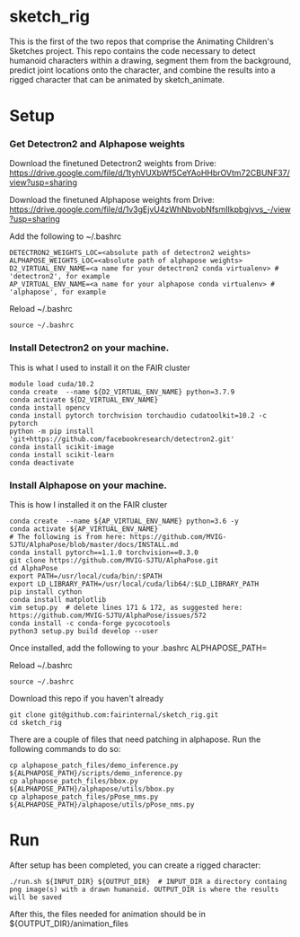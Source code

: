 # sketch_rig

This is the first of the two repos that comprise the Animating Children's Sketches project. This repo contains the code necessary to detect humanoid characters within a drawing, segment them from the background, predict joint locations onto the character, and combine the results into a rigged character that can be animated by sketch_animate.

# Setup 
  

### Get Detectron2 and Alphapose weights
Download the finetuned Detectron2 weights from Drive: https://drive.google.com/file/d/1tyhVUXbWf5CeYAoHHbrOVtm72CBUNF37/view?usp=sharing

Download the finetuned Alphapose weights from Drive: https://drive.google.com/file/d/1v3gEjvU4zWhNbvobNfsmIIkpbgjvvs_-/view?usp=sharing

Add the following to ~/.bashrc
  
    DETECTRON2_WEIGHTS_LOC=<absolute path of detectron2 weights>
    ALPHAPOSE_WEIGHTS_LOC=<absolute path of alphapose weights>
    D2_VIRTUAL_ENV_NAME=<a name for your detectron2 conda virtualenv> # 'detectron2', for example
    AP_VIRTUAL_ENV_NAME=<a name for your alphapose conda virtualenv> # 'alphapose', for example

Reload ~/.bashrc
    
    source ~/.bashrc

### Install Detectron2 on your machine. 

This is what I used to install it on the FAIR cluster

    module load cuda/10.2
    conda create  --name ${D2_VIRTUAL_ENV_NAME} python=3.7.9
    conda activate ${D2_VIRTUAL_ENV_NAME}
    conda install opencv
    conda install pytorch torchvision torchaudio cudatoolkit=10.2 -c pytorch
    python -m pip install 'git+https://github.com/facebookresearch/detectron2.git'
    conda install scikit-image
    conda install scikit-learn
    conda deactivate

### Install Alphapose on your machine. 

This is how I installed it on the FAIR cluster

    conda create  --name ${AP_VIRTUAL_ENV_NAME} python=3.6 -y
    conda activate ${AP_VIRTUAL_ENV_NAME}
    # The following is from here: https://github.com/MVIG-SJTU/AlphaPose/blob/master/docs/INSTALL.md
    conda install pytorch==1.1.0 torchvision==0.3.0
    git clone https://github.com/MVIG-SJTU/AlphaPose.git
    cd AlphaPose
    export PATH=/usr/local/cuda/bin/:$PATH
    export LD_LIBRARY_PATH=/usr/local/cuda/lib64/:$LD_LIBRARY_PATH
    pip install cython
    conda install matplotlib
    vim setup.py  # delete lines 171 & 172, as suggested here: https://github.com/MVIG-SJTU/AlphaPose/issues/572
    conda install -c conda-forge pycocotools
    python3 setup.py build develop --user

Once installed, add the following to your .bashrc
    ALPHAPOSE_PATH=<absolute path of the AlphaPose directory>
  
Reload ~/.bashrc
    
    source ~/.bashrc

Download this repo if you haven't already

    git clone git@github.com:fairinternal/sketch_rig.git
    cd sketch_rig
  
There are a couple of files that need patching in alphapose. Run the following commands to do so:

    cp alphapose_patch_files/demo_inference.py ${ALPHAPOSE_PATH}/scripts/demo_inference.py
    cp alphapose_patch_files/bbox.py ${ALPHAPOSE_PATH}/alphapose/utils/bbox.py
    cp alphapose_patch_files/pPose_nms.py ${ALPHAPOSE_PATH}/alphapose/utils/pPose_nms.py


# Run

After setup has been completed, you can create a rigged character:

    ./run.sh ${INPUT_DIR} ${OUTPUT_DIR}  # INPUT_DIR a directory containg png image(s) with a drawn humanoid. OUTPUT_DIR is where the results will be saved

After this, the files needed for animation should be in ${OUTPUT_DIR}/animation_files
